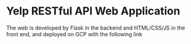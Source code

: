 # Yelp RESTful API Web Application 

The web is developed by Flask in the backend and HTML/CSS/JS in the front end, and deployed on GCP with the following link
